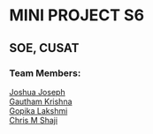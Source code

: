 # MINI PROJECT S6
## SOE, CUSAT

### Team Members:
[Joshua Joseph](https://github.com/Joshua-Joseph)  
[Gautham Krishna](https://github.com/gautham462)  
[Gopika Lakshmi](https://github.com/g-laksh)  
[Chris M Shaji](https://github.com/chris100911)  
